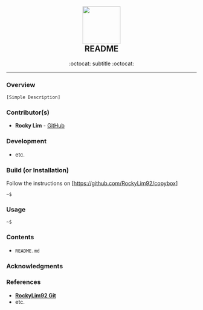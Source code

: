 <div class="header" align="center">
	<h2>
		<a href="https://rockylim92.github.io/" title="temp">
			<img alt="" src="https://github.com/RockyLim92/copyBox/blob/master/asset/rocky_icon.png" width="100px" height="100px" />
		</a>
		<br />
		README
	</h2>
	<p align="center">:octocat: subtitle :octocat:</p>
</div>

---

### Overview
`[Simple Description]`


### Contributor(s)
- **Rocky Lim** - [GitHub](https://github.com/RockyLim92)


### Development
- etc.


### Build (or Installation)
Follow the instructions on [https://github.com/RockyLim92/copybox]
```
~$
```


### Usage  
```
~$
```

### Contents
- `README.md`


### Acknowledgments


### References
- [**RockyLim92 Git**](https://github.com/RockyLim92)
- etc.

